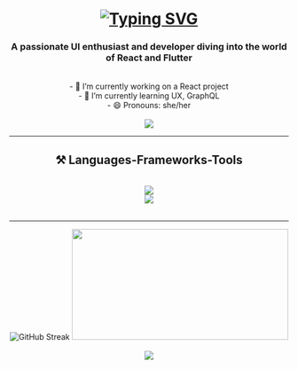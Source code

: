 
<h1 align="center">
  <a href="https://git.io/typing-svg"><img src="https://readme-typing-svg.demolab.com?font=Caveat&size=30&pause=1000&color=ADA7C9&center=true&random=false&width=435&lines=Hello+There+%E2%9C%A8"       alt="Typing SVG" />
  </a>
</h1>

<h3 align="center">A passionate UI enthusiast and developer diving into the world of React and Flutter</h3>

<br/>

<div align="center">
  - 🔭 I’m currently working on a React project <br>
  - 🌱 I’m currently learning UX, GraphQL <br>
  - 😄 Pronouns: she/her
</div>

<br/>

<div align="center">
  <a href="mailto:lssuwal@gmail.com">
    <img src="https://img.shields.io/badge/Gmail-D14836?style=for-the-badge&logo=gmail&logoColor=white" target="_blank"/>
  </a>
</div>

<hr/>

<h2 align="center"> ⚒️ Languages-Frameworks-Tools </h2>
  <br/>
  <div align="center">
    <img src="https://skillicons.dev/icons?i=react,redux,ts,bootstrap,css,sass,figma,flutter,html,ai,tailwind)"/><br>
    <img src="https://skillicons.dev/icons?i=js,vite,vscode,yarn,git,github,nodejs,npm,postman,mongodb)"/>
   
  </div>

  <br/>
  <hr/>

<div align="center">
  <img src="https://streak-stats.demolab.com?user=lumanaa&theme=dracula&border_radius=10&mode=weekly&card_width=390" alt="GitHub Streak" />
  <img  width="390" height="200" src="https://github-readme-stats.vercel.app/api?username=lumanaa&show_icons=true&theme=dracula&hide=stars,prs,contribs&rank_icon=github&border_radius=10"/>
</div>

<br>

 <div align="center">
   <img src="https://github-readme-stats.vercel.app/api/top-langs/?username=lumanaa&hide_progress=true&border_radius=10&theme=dracula"/>
 </div>






<!--
**lumanaa/lumanaa** is a ✨ _special_ ✨ repository because its `README.md` (this file) appears on your GitHub profile.

Here are some ideas to get you started:

- 🔭 I’m currently working on ...
- 🌱 I’m currently learning ...
- 👯 I’m looking to collaborate on ...
- 🤔 I’m looking for help with ...
- 💬 Ask me about ...
- 📫 How to reach me: ...
- 😄 Pronouns: ...
- ⚡ Fun fact: ...
-->
